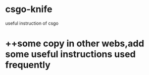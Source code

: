 # csgo-knife
useful instruction of csgo
# ++some copy in other webs,add some useful instructions used frequently
